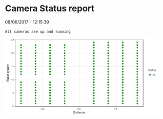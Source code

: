 Camera Status report
================
08/06/2017 - 12:15:39

    All cameras are up and running

![](camreport_files/figure-markdown_github/unnamed-chunk-2-1.png)

